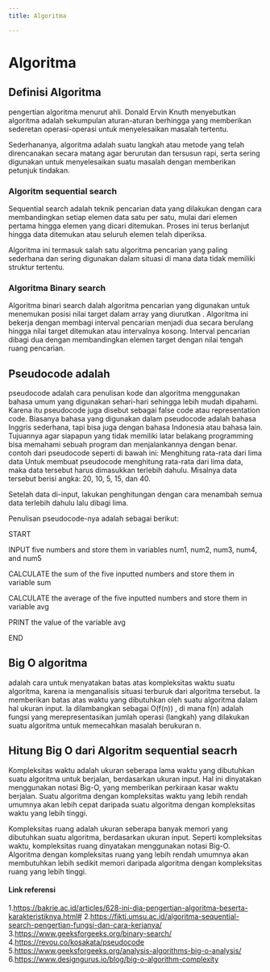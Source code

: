 ```yaml
---
title: Algoritma

---
```


# Algoritma
## Definisi Algoritma
pengertian algoritma menurut ahli. Donald Ervin Knuth menyebutkan algoritma adalah sekumpulan aturan-aturan berhingga yang memberikan sederetan operasi-operasi untuk menyelesaikan masalah tertentu.

Sederhananya, algoritma adalah suatu langkah atau metode yang telah direncanakan secara matang agar berurutan dan tersusun rapi, serta sering digunakan untuk menyelesaikan suatu masalah dengan  memberikan petunjuk tindakan.
### Algoritm sequential search
Sequential search adalah teknik pencarian data yang dilakukan dengan cara membandingkan setiap elemen data satu per satu, mulai dari elemen pertama hingga elemen yang dicari ditemukan. Proses ini terus berlanjut hingga data ditemukan atau seluruh elemen telah diperiksa.

Algoritma ini termasuk salah satu algoritma pencarian yang paling sederhana dan sering digunakan dalam situasi di mana data tidak memiliki struktur tertentu.
### Algoritma Binary search
Algoritma binari search dalah algoritma pencarian yang digunakan untuk menemukan posisi nilai target dalam array yang diurutkan . Algoritma ini bekerja dengan membagi interval pencarian menjadi dua secara berulang hingga nilai target ditemukan atau intervalnya kosong. Interval pencarian dibagi dua dengan membandingkan elemen target dengan nilai tengah ruang pencarian.
## Pseudocode adalah
pseudocode adalah cara penulisan kode dan algoritma menggunakan bahasa umum yang digunakan sehari-hari sehingga lebih mudah dipahami. Karena itu pseudocode juga disebut sebagai false code atau representation code.
Biasanya bahasa yang digunakan dalam pseudocode adalah bahasa Inggris sederhana, tapi bisa juga dengan bahasa Indonesia atau bahasa lain. Tujuannya agar siapapun yang tidak memiliki latar belakang programming bisa memahami sebuah program dan menjalankannya dengan benar.
contoh dari pseudocode seperti di bawah ini:
Menghitung rata-rata dari lima data
Untuk membuat pseudocode menghitung rata-rata dari lima data, maka data tersebut harus dimasukkan terlebih dahulu. Misalnya data tersebut berisi angka: 20, 10, 5, 15, dan 40. 

Setelah data di-input, lakukan penghitungan dengan cara menambah semua data terlebih dahulu lalu dibagi lima. 

Penulisan pseudocode-nya adalah sebagai berikut:

START

INPUT five numbers and store them in variables num1, num2, num3, num4, and num5

CALCULATE the sum of the five inputted numbers and store them in variable sum

CALCULATE the average of the five inputted numbers and store them in variable avg

PRINT the value of the variable avg

END

## Big O algoritma
adalah cara untuk menyatakan batas atas kompleksitas waktu suatu algoritma, karena ia menganalisis situasi terburuk dari algoritma tersebut. Ia memberikan batas atas waktu yang dibutuhkan oleh suatu algoritma dalam hal ukuran input. Ia dilambangkan sebagai O(f(n)) , di mana f(n) adalah fungsi yang merepresentasikan jumlah operasi (langkah) yang dilakukan suatu algoritma untuk memecahkan masalah berukuran n.

## Hitung Big O dari Algoritm sequential seacrh
Kompleksitas waktu adalah ukuran seberapa lama waktu yang dibutuhkan suatu algoritma untuk berjalan, berdasarkan ukuran input. Hal ini dinyatakan menggunakan notasi Big-O, yang memberikan perkiraan kasar waktu berjalan. Suatu algoritma dengan kompleksitas waktu yang lebih rendah umumnya akan lebih cepat daripada suatu algoritma dengan kompleksitas waktu yang lebih tinggi.

Kompleksitas ruang adalah ukuran seberapa banyak memori yang dibutuhkan suatu algoritma, berdasarkan ukuran input. Seperti kompleksitas waktu, kompleksitas ruang dinyatakan menggunakan notasi Big-O. Algoritma dengan kompleksitas ruang yang lebih rendah umumnya akan membutuhkan lebih sedikit memori daripada algoritma dengan kompleksitas ruang yang lebih tinggi.




#### Link referensi
1.https://bakrie.ac.id/articles/628-ini-dia-pengertian-algoritma-beserta-karakteristiknya.html#
2.https://fikti.umsu.ac.id/algoritma-sequential-search-pengertian-fungsi-dan-cara-kerjanya/
3.https://www.geeksforgeeks.org/binary-search/
4.https://revou.co/kosakata/pseudocode
5.https://www.geeksforgeeks.org/analysis-algorithms-big-o-analysis/
6.https://www.designgurus.io/blog/big-o-algorithm-complexity